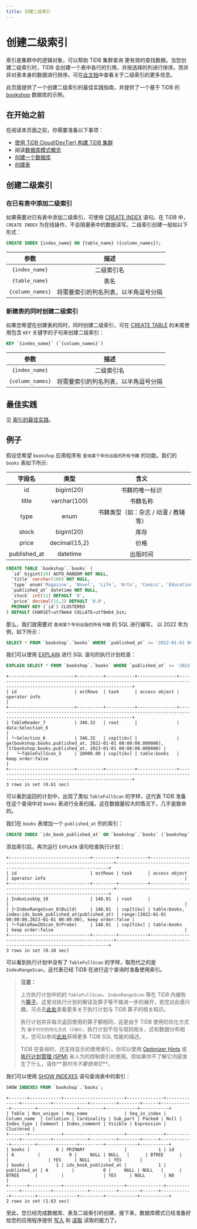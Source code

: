 ```yaml
---
title: 创建二级索引
---
```


# 创建二级索引

索引是集群中的逻辑对象，可以帮助 TiDB 集群查询 更有效的查找数据。当您创建二级索引时，TiDB 会创建一个表中各行的引用，并按选择的列进行排序。而并非对表本身的数据进行排序。可在[此文档](https://docs.pingcap.com/zh/tidb/stable/tidb-best-practices#%E4%BA%8C%E7%BA%A7%E7%B4%A2%E5%BC%95)中查看关于二级索引的更多信息。

此页面提供了一个创建二级索引的最佳实践指南，并提供了一个基于 TiDB 的 [bookshop](/develop/bookshop-schema-design.md) 数据库的示例。

## 在开始之前

在阅读本页面之前，你需要准备以下事项：

- [使用 TiDB Cloud(DevTier) 构建 TiDB 集群](/develop/build-cluster-in-cloud.md)
- 阅读[数据库模式概览](/develop/schema-design-overview.md)
- [创建一个数据库](/develop/create-database.md)
- [创建表](/develop/create-table.md)

## 创建二级索引

### 在已有表中添加二级索引

如果需要对已有表中添加二级索引，可使用 [CREATE INDEX](https://docs.pingcap.com/zh/tidb/stable/sql-statement-create-index) 语句。在 TiDB 中，`CREATE INDEX` 为在线操作，不会阻塞表中的数据读写。二级索引创建一般如以下形式：

```sql
CREATE INDEX {index_name} ON {table_name} ({column_names});
```

|       参数       |                 描述                 |
| :--------------: | :----------------------------------: |
|  `{index_name}`  |              二级索引名              |
|  `{table_name}`  |                 表名                 |
| `{column_names}` | 将需要索引的列名列表，以半角逗号分隔 |

### 新建表的同时创建二级索引

如果您希望在创建表的同时，同时创建二级索引，可在 [CREATE TABLE](https://docs.pingcap.com/zh/tidb/stable/sql-statement-create-table) 的末尾使用包含 `KEY` 关键字的子句来创建二级索引：

```sql
KEY `{index_name}` (`{column_names}`)
```

|       参数       |                 描述                 |
| :--------------: | :----------------------------------: |
|  `{index_name}`  |              二级索引名              |
| `{column_names}` | 将需要索引的列名列表，以半角逗号分隔 |

## 最佳实践

见 [索引的最佳实践](/develop/index-best-practice.md)。

## 例子

假设您希望 `bookshop` 应用程序有 `查询某个年份出版的所有书籍` 的功能。我们的 `books` 表如下所示:

|    字段名    |     类型      |                 含义                  |
| :----------: | :-----------: | :-----------------------------------: |
|      id      |  bigint(20)   |            书籍的唯一标识             |
|    title     | varchar(100)  |               书籍名称                |
|     type     |     enum      | 书籍类型（如：杂志 / 动漫 / 教辅 等） |
|    stock     |  bigint(20)   |                 库存                  |
|    price     | decimal(15,2) |                 价格                  |
| published_at |   datetime    |               出版时间                |

```sql
CREATE TABLE `bookshop`.`books` (
  `id` bigint(20) AUTO_RANDOM NOT NULL,
  `title` varchar(100) NOT NULL,
  `type` enum('Magazine', 'Novel', 'Life', 'Arts', 'Comics', 'Education & Reference', 'Humanities & Social Sciences', 'Science & Technology', 'Kids', 'Sports') NOT NULL,
  `published_at` datetime NOT NULL,
  `stock` int(11) DEFAULT '0',
  `price` decimal(15,2) DEFAULT '0.0',
  PRIMARY KEY (`id`) CLUSTERED
) DEFAULT CHARSET=utf8mb4 COLLATE=utf8mb4_bin;
```

那么，我们就需要对 `查询某个年份出版的所有书籍` 的 SQL 进行编写， 以 2022 年为例，如下所示：

```sql
SELECT * FROM `bookshop`.`books` WHERE `published_at` >= '2022-01-01 00:00:00' AND `published_at` < '2023-01-01 00:00:00';
```

我们可以使用 [EXPLAIN](https://docs.pingcap.com/zh/tidb/stable/sql-statement-explain) 进行 SQL 语句的执行计划检查：

```sql
EXPLAIN SELECT * FROM `bookshop`.`books` WHERE `published_at` >= '2022-01-01 00:00:00' AND `published_at` < '2023-01-01 00:00:00';
```

```
+-------------------------+----------+-----------+---------------+--------------------------------------------------------------------------------------------------------------------------+
| id                      | estRows  | task      | access object | operator info                                                                                                            |
+-------------------------+----------+-----------+---------------+--------------------------------------------------------------------------------------------------------------------------+
| TableReader_7           | 346.32   | root      |               | data:Selection_6                                                                                                         |
| └─Selection_6           | 346.32   | cop[tikv] |               | ge(bookshop.books.published_at, 2022-01-01 00:00:00.000000), lt(bookshop.books.published_at, 2023-01-01 00:00:00.000000) |
|   └─TableFullScan_5     | 20000.00 | cop[tikv] | table:books   | keep order:false                                                                                                         |
+-------------------------+----------+-----------+---------------+--------------------------------------------------------------------------------------------------------------------------+
3 rows in set (0.61 sec)
```

可以看到返回的计划中，出现了类似 `TableFullScan` 的字样，这代表 TiDB 准备在这个查询中对 `books` 表进行全表扫描，这在数据量较大的情况下，几乎是致命的。

我们在 `books` 表增加一个 `published_at` 列的索引：

```sql
CREATE INDEX `idx_book_published_at` ON `bookshop`.`books` (`bookshop`.`books`.`published_at`);
```

添加索引后，再次运行 `EXPLAIN` 语句检查执行计划：

```
+-------------------------------+---------+-----------+--------------------------------------------------------+-------------------------------------------------------------------+
| id                            | estRows | task      | access object                                          | operator info                                                     |
+-------------------------------+---------+-----------+--------------------------------------------------------+-------------------------------------------------------------------+
| IndexLookUp_10                | 146.01  | root      |                                                        |                                                                   |
| ├─IndexRangeScan_8(Build)     | 146.01  | cop[tikv] | table:books, index:idx_book_published_at(published_at) | range:[2022-01-01 00:00:00,2023-01-01 00:00:00), keep order:false |
| └─TableRowIDScan_9(Probe)     | 146.01  | cop[tikv] | table:books                                            | keep order:false                                                  |
+-------------------------------+---------+-----------+--------------------------------------------------------+-------------------------------------------------------------------+
3 rows in set (0.18 sec)
```

可以看到执行计划中没有了 `TableFullScan` 的字样，取而代之的是 `IndexRangeScan`，这代表已经 TiDB 在进行这个查询时准备使用索引。

> **注意：**
>
> 上方执行计划中的的 `TableFullScan`、`IndexRangeScan` 等在 TiDB 内被称为[算子](https://docs.pingcap.com/zh/tidb/stable/explain-overview#%E7%AE%97%E5%AD%90%E7%AE%80%E4%BB%8B)。这里对执行计划的解读及算子等不做进一步的展开，若您对此感兴趣，可点击[此处](https://docs.pingcap.com/zh/tidb/stable/explain-overview)查看更多关于执行计划与 TiDB 算子的相关知识。
>
> 执行计划并非每次返回使用的算子都相同，这是由于 TiDB 使用的优化方式为 `基于代价的优化方式 (CBO)`，执行计划不仅与规则相关，还和数据分布相关。您可以参阅[此处](https://docs.pingcap.com/zh/tidb/stable/sql-tuning-overview)获得更多 TiDB SQL 性能的描述。
>
> TiDB 在查询时，还支持显示的使用索引，你可以使用 [Optimizer Hints](https://docs.pingcap.com/zh/tidb/stable/optimizer-hints) 或 [执行计划管理 (SPM)](https://docs.pingcap.com/zh/tidb/stable/sql-plan-management) 来人为的控制索引的使用。但如果你不了解它内部发生了什么，请你**_暂时先不要使用它_**。

我们可以使用 [SHOW INDEXES](https://docs.pingcap.com/zh/tidb/stable/sql-statement-show-indexes) 语句查询表中的索引：

```sql
SHOW INDEXES FROM `bookshop`.`books`;
```

```
+-------+------------+-----------------------+--------------+--------------+-----------+-------------+----------+--------+------+------------+---------+---------------+---------+------------+-----------+
| Table | Non_unique | Key_name              | Seq_in_index | Column_name  | Collation | Cardinality | Sub_part | Packed | Null | Index_type | Comment | Index_comment | Visible | Expression | Clustered |
+-------+------------+-----------------------+--------------+--------------+-----------+-------------+----------+--------+------+------------+---------+---------------+---------+------------+-----------+
| books |          0 | PRIMARY               |            1 | id           | A         |           0 |     NULL | NULL   |      | BTREE      |         |               | YES     | NULL       | YES       |
| books |          1 | idx_book_published_at |            1 | published_at | A         |           0 |     NULL | NULL   |      | BTREE      |         |               | YES     | NULL       | NO        |
+-------+------------+-----------------------+--------------+--------------+-----------+-------------+----------+--------+------+------------+---------+---------------+---------+------------+-----------+
2 rows in set (1.63 sec)
```

至此，您已经完成数据库、表及二级索引的创建，接下来，数据库模式已经准备好给您的应用程序提供 [写入](/develop/insert-data.md) 和 [读取](/develop/get-data-from-single-table.md) 读取的能力了。
